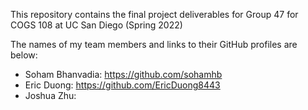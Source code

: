 This repository contains the final project deliverables for Group 47 for COGS 108 at UC San Diego (Spring 2022)

The names of my team members and links to their GitHub profiles are below:

* Soham Bhanvadia: https://github.com/sohamhb
* Eric Duong: https://github.com/EricDuong8443
* Joshua Zhu: